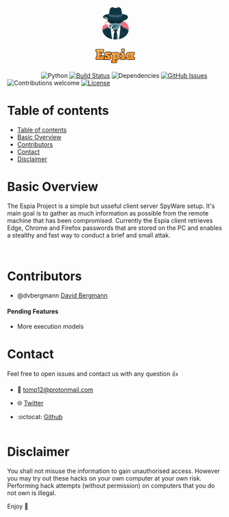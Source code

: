 <p align="center"><img width=12.5% src="./media/logo.png"></p>
<p align="center"><img width=20% src="./media/title.png"></p>

&nbsp;&nbsp;&nbsp;&nbsp;&nbsp;&nbsp;&nbsp;&nbsp;&nbsp;&nbsp;&nbsp;&nbsp;&nbsp;&nbsp;&nbsp;&nbsp;&nbsp;&nbsp;&nbsp;
![Python](https://img.shields.io/badge/python-v3.6+-blue.svg)
[![Build Status](https://travis-ci.org/anfederico/clairvoyant.svg?branch=master)](https://travis-ci.org/tomp332/Espia_Server)
![Dependencies](https://img.shields.io/badge/dependencies-up%20to%20date-brightgreen.svg)
[![GitHub Issues](https://img.shields.io/github/issues/tomp332/Espia_Server.svg)](https://github.com/tomp332/Espia_Server/issues)
![Contributions welcome](https://img.shields.io/badge/contributions-welcome-orange.svg)
[![License](https://img.shields.io/badge/license-MIT-blue.svg)](https://opensource.org/licenses/MIT)

# Table of contents
- [Table of contents](#table-of-contents)
- [Basic Overview](#basic_overview)
- [Contributors](#Contributors)
- [Contact](#contact)
- [Disclaimer](#disclaimer)


# Basic Overview

The Espia Project is a simple but usseful client server SpyWare setup. It's main goal is to gather as much information as possible from the remote machine that has been compromised.
Currently the Espia client retrieves Edge, Chrome and Firefox passwords that are stored on the PC and enables a stealthy and fast way to conduct a brief and small attak.

<br>

# Contributors
 - @dvbergmann [David Bergmann](https://github.com/dvbergmann)
 
#### Pending Features
- More execution models


# Contact

Feel free to open issues and contact us with any question :+1:

- :email: [tomp12@protonmail.com](mailto:tomp12@protonmail.com)

- :globe_with_meridians: [Twitter](https://twitter.com/tomp332)

- :octocat:  [Github](https://github.com/tomp332)
<br><br>

# Disclaimer

You shall not misuse the information to gain unauthorised access. However you may try out these hacks on your own computer at your own risk. Performing hack attempts (without permission) on computers that you do not own is illegal.

Enjoy :metal:
